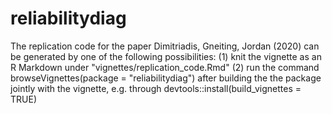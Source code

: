 # reliabilitydiag

The replication code for the paper Dimitriadis, Gneiting, Jordan (2020) can be generated by one of the following possibilities:
(1) knit the vignette as an R Markdown under "vignettes/replication_code.Rmd"
(2) run the command browseVignettes(package = "reliabilitydiag") after building the the package jointly with the vignette, e.g. through devtools::install(build_vignettes = TRUE)
